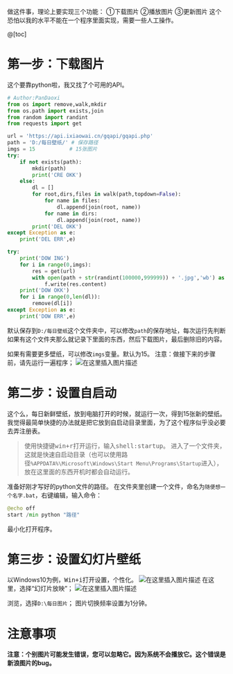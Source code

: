 做这件事，理论上要实现三个功能：
①下载图片
②播放图片
③更新图片
这个恐怕以我的水平不能在一个程序里面实现，需要一些人工操作。

@[toc]

# 第一步：下载图片
这个要靠python啦，我又找了个可用的API。

```python
# Author:PanDaoxi 
from os import remove,walk,mkdir
from os.path import exists,join
from random import randint
from requests import get

url = 'https://api.ixiaowai.cn/gqapi/gqapi.php'
path = 'D:/每日壁纸/' # 保存路径
imgs = 15           # 15张图片
try:
    if not exists(path):
        mkdir(path)
        print('CRE OKK')
    else:
        dl = []
        for root,dirs,files in walk(path,topdown=False):
            for name in files:
                dl.append(join(root, name))
            for name in dirs:
                dl.append(join(root, name))
        print('DEL OKK')
except Exception as e:
    print('DEL ERR',e)

try:
    print('DOW ING')
    for i in range(0,imgs):
        res = get(url)
        with open(path + str(randint(100000,999999)) + '.jpg','wb') as f:
            f.write(res.content)
    print('DOW OKK')
    for i in range(0,len(dl)):
        remove(dl[i])
except Exception as e:
    print('DOW ERR',e)
```
默认保存到`D:/每日壁纸`这个文件夹中，可以修改`path`的保存地址，每次运行先判断如果有这个文件夹那么就记录下里面的东西，然后下载图片，最后删除旧的内容。

如果有需要更多壁纸，可以修改`imgs`变量。默认为15。
注意：做接下来的步骤前，请先运行一遍程序；
![在这里插入图片描述](https://pic.2ge.org/cdn/?url=https://img-blog.csdnimg.cn/c44e7e1188614fcfbd51567e000ec489.png?x-oss-process=image/watermark,type_d3F5LXplbmhlaQ,shadow_50,text_Q1NETiBA5r2Y6YGT54a5,size_20,color_FFFFFF,t_70,g_se,x_16)

# 第二步：设置自启动
这个么，每日新鲜壁纸，放到电脑打开的时候，就运行一次，得到15张新的壁纸。
我觉得最简单快捷的办法就是把它放到自启动目录里面，为了这个程序似乎没必要去弄注册表。

> 使用快捷键<kbd>win+r</kbd>打开运行，输入<kbd>shell:startup</kbd>。
> 进入了一个文件夹，这就是快速自启动目录（也可以使用路径`%APPDATA%\Microsoft\Windows\Start
> Menu\Programs\Startup`进入），放在这里面的东西开机时都会自动运行。

准备好刚才写好的python文件的路径。
在文件夹里创建一个文件，命名为`随便想一个名字.bat`，右键编辑，输入命令：

```python
@echo off
start /min python "路径"  
```
最小化打开程序。

# 第三步：设置幻灯片壁纸
以Windows10为例，<kbd>Win+i</kbd>打开设置，个性化。
![在这里插入图片描述](https://pic.2ge.org/cdn/?url=https://img-blog.csdnimg.cn/8ca68104667049a1b3f81d036628044b.png?x-oss-process=image/watermark,type_d3F5LXplbmhlaQ,shadow_50,text_Q1NETiBA5r2Y6YGT54a5,size_20,color_FFFFFF,t_70,g_se,x_16)
在这里，选择“幻灯片放映”；
![在这里插入图片描述](https://pic.2ge.org/cdn/?url=https://img-blog.csdnimg.cn/631e9d72b6aa4533be4c96283185171f.png?x-oss-process=image/watermark,type_d3F5LXplbmhlaQ,shadow_50,text_Q1NETiBA5r2Y6YGT54a5,size_20,color_FFFFFF,t_70,g_se,x_16)

浏览，选择`D:\每日图片`；
图片切换频率设置为1分钟。

# 注意事项
**注意：个别图片可能发生错误，您可以忽略它。因为系统不会播放它。这个错误是新浪图片的bug。**
